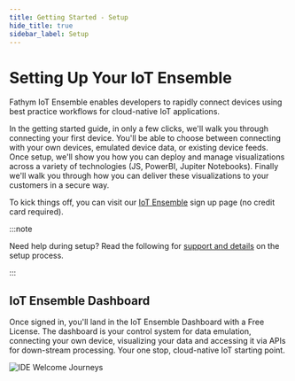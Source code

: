 ```yaml
---
title: Getting Started - Setup
hide_title: true
sidebar_label: Setup
---
```


# Setting Up Your IoT Ensemble

Fathym IoT Ensemble enables developers to rapidly connect devices using best practice workflows for cloud-native IoT applications.

In the getting started guide, in only a few clicks, we'll walk you through connecting your first device.  You'll be able to choose between connecting with your own devices, emulated device data, or existing device feeds.  Once setup, we'll show you how you can deploy and manage visualizations across a variety of technologies (JS, PowerBI, Jupiter Notebooks).  Finally we'll walk you through how you can deliver these visualizations to your customers in a secure way.  

To kick things off, you can visit our [IoT Ensemble](https://www.iot-ensemble.com/dashboard) sign up page (no credit card required).

:::note

Need help during setup?  Read the following for [support and details](../developers/iot-setup-explained) on the setup process.

:::

## IoT Ensemble Dashboard

Once signed in, you'll land in the IoT Ensemble Dashboard with a Free License.  The dashboard is your control system for data emulation, connecting your own device, visualizing your data and accessing it via APIs for down-stream processing.  Your one stop, cloud-native IoT starting point.

![IDE Welcome Journeys](/img/screenshots/getting-started/dashboard-new.png)

<!-- 
## Next Steps

## Connect Your Own Device

## Connect Emulated Data

## Connect Existing Device Feeds -->
